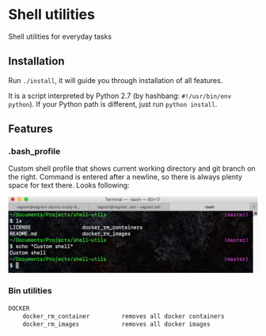 # Shell utilities

Shell utilities for everyday tasks


## Installation

Run `./install`, it will guide you through installation of all features.

 It is a script interpreted by Python 2.7 (by hashbang: `#!/usr/bin/env python`). If your Python path is different, just run `python install`.


## Features

### .bash_profile

Custom shell profile that shows current working directory and git branch on the right. Command is entered after a newline, so there is always plenty space for text there. Looks following:

![Custom shell](images/shell_custom.png)


### Bin utilities

```
DOCKER 
    docker_rm_container         removes all docker containers
    docker_rm_images            removes all docker images
```

